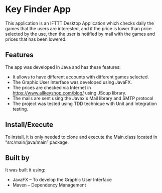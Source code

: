 # Key Finder App

This application is an IFTTT Desktop Application which checks daily the games that the users are interested, and if the price is lower than price selected by the use, then the user is notified by mail with the games and prices that has been lowered.

## Features
The app was developed in Java and has these features:
*	It allows to have different accounts with different games selected.
*	The Graphic User Interface was developed using JavaFX.
*	The prices are checked via Internet in https://www.allkeyshop.com/blog/ using JSoup library.
*	The mails are sent using the Javax´s Mail library and SMTP protocol
*	The project was tested using TDD technique with Unit and Integration testing.

## Install/Execute
To install, it is only needed to clone and execute the Main.class located in “src/main/java/main” package.

## Built by
It was built it using:
*	JavaFX – To develop the Graphic User Interface
*	Maven – Dependency Management
